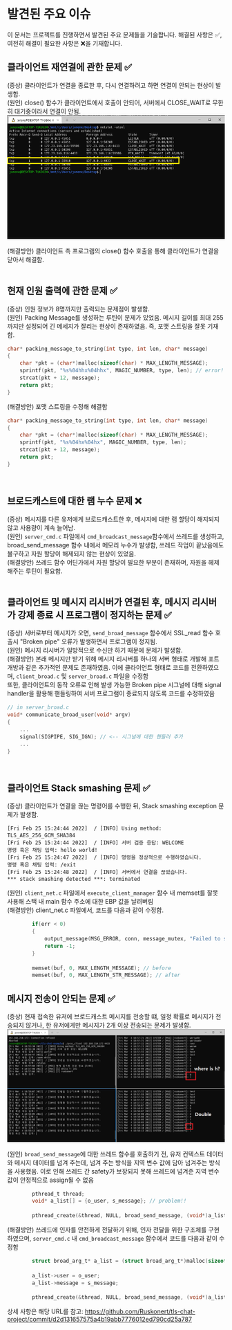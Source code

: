 # 발견된 주요 이슈
이 문서는 프로젝트를 진행하면서 발견된 주요 문제들을 기술합니다. 해결된 사항은 ✅, 여전히 해결이 필요한 사항은 ❌을 기재합니다.  

## 클라이언트 재연결에 관한 문제 ✅
(증상) 클라이언트가 연결을 종료한 후, 다시 연결하려고 하면 연결이 안되는 현상이 발생함.<br />
(원인) close() 함수가 클라이언트에서 호출이 안되어, 서버에서 CLOSE_WAIT로 무한히 대기중이라서 연결이 안됨. <br />
<img src="images/close-wait-issue.png" alt="drawing"/>

(해결방안) 클라이언트 측 프로그램의 close() 함수 호출을 통해 클라이언트가 연결을 닫아서 해결함.<br />
<br />

## 현재 인원 출력에 관한 문제 ✅ 
(증상) 인원 정보가 8명까지만 출력되는 문제점이 발생함. <br />
(원인) Packing Message를 생성하는 루틴이 문제가 있었음. 메시지 길이를 최대 255까지만 설정되어 긴 메세지가 잘리는 현상이 존재하였음. 즉, 포맷 스트링을 잘못 기재함.<br />
```c
char* packing_message_to_string(int type, int len, char* message)
{
    char *pkt = (char*)malloc(sizeof(char) * MAX_LENGTH_MESSAGE);
    sprintf(pkt, "%s%04hhx%04hhx", MAGIC_NUMBER, type, len); // error!
    strcat(pkt + 12, message);
    return pkt;
}
```
(해결방안) 포맷 스트링을 수정해 해결함 <br />
```c
char* packing_message_to_string(int type, int len, char* message)
{
    char *pkt = (char*)malloc(sizeof(char) * MAX_LENGTH_MESSAGE);
    sprintf(pkt, "%s%04hx%04hx", MAGIC_NUMBER, type, len);
    strcat(pkt + 12, message);
    return pkt;
}
```
<br />

## 브로드캐스트에 대한 램 누수 문제 ❌
(증상) 메시지를 다른 유저에게 브로드캐스트한 후, 메시지에 대한 램 할당이 해지되지 않고 사용량이 계속 늘어남.<br />
(원인) <code>server_cmd.c</code> 파일에서 <code>cmd_broadcast_message</code>함수에서 쓰레드를 생성하고, broad_send_message 함수 내에서 메모리 누수가 발생함, 쓰레드 작업이 끝났음에도 불구하고 자원 할당이 해제되지 않는 현상이 있었음.<br />
(해결방안) 쓰레드 함수 어딘가에서 자원 할당이 필요한 부분이 존재하며, 자원을 헤제해주는 루틴이 필요함. <br />
<br />

## 클라이언트 및 메시지 리시버가 연결된 후, 메시지 리시버가 강제 종료 시 프로그램이 정지하는 문제 ✅
(증상) 서버로부터 메시지가 오면, <code>send_broad_message</code> 함수에서 SSL_read 함수 호출시 "Broken pipe" 오류가 발생하면서 프로그램이 정지됨. <br />
(원인) 메시지 리시버가 일방적으로 수신만 하기 때문에 문제가 발생함. <br />
(해결방안) 본래 메시지만 받기 위해 메시지 리시버를 하나의 서버 형태로 개발해 포트 개방과 같은 추가적인 문제도 존재하였음. 이에 클라이언트 형태로 코드를 전환하였으며, <code>client_broad.c</code> 및 <code>server_broad.c</code> 파일을 수정함<br />
또한, 클라이언트의 동작 오류로 인해 발생 가능한 Broken pipe 시그널에 대해 signal handler을 활용해 핸들링하여 서버 프로그램이 종료되지 않도록 코드를 수정하였음<br />
```c
// in server_broad.c
void* communicate_broad_user(void* argv)
{
    ...
    signal(SIGPIPE, SIG_IGN); // <-- 시그널에 대한 핸들러 추가
    ...
}
```

<br />

## 클라이언트 Stack smashing 문제 ✅
(증상) 클라이언트가 연결을 끊는 명령어를 수행한 뒤, Stack smashing exception 문제가 발생함. <br />

```log
[Fri Feb 25 15:24:44 2022]  / [INFO] Using method: TLS_AES_256_GCM_SHA384
[Fri Feb 25 15:24:44 2022]  / [INFO] 서버 검증 응답: WELCOME
명령 혹은 채팅 입력: hello world!
[Fri Feb 25 15:24:47 2022]  / [INFO] 명령을 정상적으로 수행하였습니다.
명령 혹은 채팅 입력: /exit
[Fri Feb 25 15:24:48 2022]  / [INFO] 서버에서 연결을 끊었습니다.
*** stack smashing detected ***: terminated
```
(원인) <code>client_net.c</code> 파일에서 <code>execute_client_manager</code> 함수 내 memset를 잘못 사용해 스택 내 main 함수 주소에 대한 EBP 값을 날려버림 <br />
(해결방안) client_net.c</code> 파일에서, 코드를 다음과 같이 수정함. <br />

```c
        if(err < 0)
        {
            output_message(MSG_ERROR, conn, message_mutex, "Failed to send the handshake message!\n");
            return -1;
        }

        memset(buf, 0, MAX_LENGTH_MESSAGE); // before
        memset(buf, 0, MAX_LENGTH_STR_MESSAGE); // after
```

## 메시지 전송이 안되는 문제 ✅
(증상) 현재 접속한 유저에 브로드캐스트 메시지를 전송할 떄, 일정 확률로 메시지가 전송되지 않거나, 한 유저에게만 메시지가 2개 이상 전송되는 문제가 발생함. <br />
<img src="images/issue.png" alt="drawing"/>

(원인) <code>broad_send_message</code>에 대한 쓰레드 함수를 호출하기 전, 유저 컨텍스트 데이터와 메시지 데이터를 넘겨 주는데, 넘겨 주는 방식을 지역 변수 값에 담아 넘겨주는 방식을 사용했음. 이로 인해 쓰레드 간 safety가 보장되지 못해 쓰레드에 넘겨준 지역 변수 값이 안정적으로 assign될 수 없음
```c
        pthread_t thread;
        void* a_list[] = {o_user, s_message}; // problem!!

        pthread_create(&thread, NULL, broad_send_message, (void*)a_list);
```

(해결방안) 쓰레드에 인자를 안전하게 전달하기 위해, 인자 전달을 위한 구조체를 구현하였으며, <code>server_cmd.c</code> 내 <code>cmd_broadcast_message</code> 함수에서 코드를 다음과 같이 수정함<br />
```c
        struct broad_arg_t* a_list = (struct broad_arg_t*)malloc(sizeof(struct broad_arg_t));

        a_list->user = o_user;
        a_list->message = s_message;

        pthread_create(&thread, NULL, broad_send_message, (void*)a_list);
```

상세 사항은 해당 URL를 참고: https://github.com/Ruskonert/tls-chat-project/commit/d2d131657575a4b19abb7776012ed790cd25a787<br />